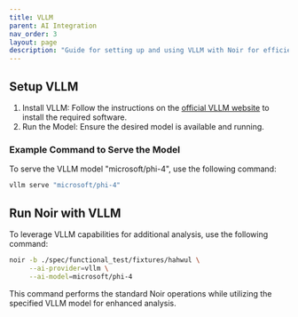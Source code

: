 ```yaml
---
title: VLLM
parent: AI Integration
nav_order: 3
layout: page
description: "Guide for setting up and using VLLM with Noir for efficient local model inference and endpoint analysis"
---
```


## Setup VLLM

1. Install VLLM: Follow the instructions on the [official VLLM website](https://docs.vllm.ai) to install the required software.
2. Run the Model: Ensure the desired model is available and running.

### Example Command to Serve the Model

To serve the VLLM model "microsoft/phi-4", use the following command:

```bash
vllm serve "microsoft/phi-4"
```

## Run Noir with VLLM

To leverage VLLM capabilities for additional analysis, use the following command:

```bash
noir -b ./spec/functional_test/fixtures/hahwul \
     --ai-provider=vllm \
     --ai-model=microsoft/phi-4
```

This command performs the standard Noir operations while utilizing the specified VLLM model for enhanced analysis.
